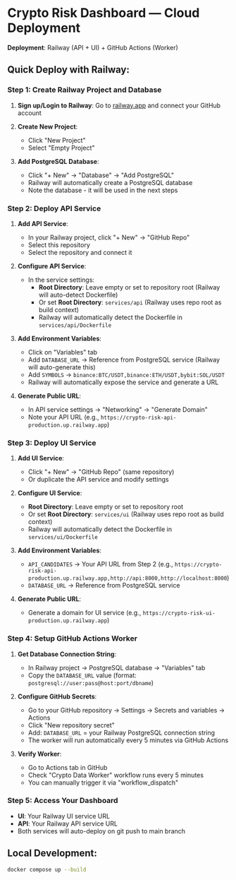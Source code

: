 # Crypto Risk Dashboard — Cloud Deployment

**Deployment**: Railway (API + UI) + GitHub Actions (Worker)

## Quick Deploy with Railway:

### Step 1: Create Railway Project and Database

1. **Sign up/Login to Railway**: Go to [railway.app](https://railway.app) and connect your GitHub account

2. **Create New Project**:
   - Click "New Project"
   - Select "Empty Project"

3. **Add PostgreSQL Database**:
   - Click "+ New" → "Database" → "Add PostgreSQL"
   - Railway will automatically create a PostgreSQL database
   - Note the database - it will be used in the next steps

### Step 2: Deploy API Service

1. **Add API Service**:
   - In your Railway project, click "+ New" → "GitHub Repo"
   - Select this repository
   - Select the repository and connect it

2. **Configure API Service**:
   - In the service settings:
     - **Root Directory**: Leave empty or set to repository root (Railway will auto-detect Dockerfile)
     - Or set **Root Directory**: `services/api` (Railway uses repo root as build context)
     - Railway will automatically detect the Dockerfile in `services/api/Dockerfile`
   
3. **Add Environment Variables**:
   - Click on "Variables" tab
   - Add `DATABASE_URL` → Reference from PostgreSQL service (Railway will auto-generate this)
   - Add `SYMBOLS` → `binance:BTC/USDT,binance:ETH/USDT,bybit:SOL/USDT`
   - Railway will automatically expose the service and generate a URL

4. **Generate Public URL**:
   - In API service settings → "Networking" → "Generate Domain"
   - Note your API URL (e.g., `https://crypto-risk-api-production.up.railway.app`)

### Step 3: Deploy UI Service

1. **Add UI Service**:
   - Click "+ New" → "GitHub Repo" (same repository)
   - Or duplicate the API service and modify settings

2. **Configure UI Service**:
   - **Root Directory**: Leave empty or set to repository root
   - Or set **Root Directory**: `services/ui` (Railway uses repo root as build context)
   - Railway will automatically detect the Dockerfile in `services/ui/Dockerfile`
   
3. **Add Environment Variables**:
   - `API_CANDIDATES` → Your API URL from Step 2 (e.g., `https://crypto-risk-api-production.up.railway.app,http://api:8000,http://localhost:8000`)
   - `DATABASE_URL` → Reference from PostgreSQL service
   
4. **Generate Public URL**:
   - Generate a domain for UI service (e.g., `https://crypto-risk-ui-production.up.railway.app`)

### Step 4: Setup GitHub Actions Worker

1. **Get Database Connection String**:
   - In Railway project → PostgreSQL database → "Variables" tab
   - Copy the `DATABASE_URL` value (format: `postgresql://user:pass@host:port/dbname`)

2. **Configure GitHub Secrets**:
   - Go to your GitHub repository → Settings → Secrets and variables → Actions
   - Click "New repository secret"
   - Add: `DATABASE_URL` = your Railway PostgreSQL connection string
   - The worker will run automatically every 5 minutes via GitHub Actions

3. **Verify Worker**:
   - Go to Actions tab in GitHub
   - Check "Crypto Data Worker" workflow runs every 5 minutes
   - You can manually trigger it via "workflow_dispatch"

### Step 5: Access Your Dashboard

- **UI**: Your Railway UI service URL
- **API**: Your Railway API service URL
- Both services will auto-deploy on git push to main branch

## Local Development:
```bash
docker compose up --build